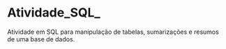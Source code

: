 # Atividade_SQL_
Atividade em SQL para manipulação de tabelas, sumarizações e resumos de uma base de dados.
